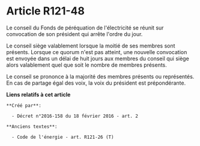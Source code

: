 # Article R121-48

Le conseil du Fonds de péréquation de l'électricité se réunit sur convocation de son président qui arrête l'ordre du jour.

Le conseil siège valablement lorsque la moitié de ses membres sont présents. Lorsque ce quorum n'est pas atteint, une
nouvelle convocation est envoyée dans un délai de huit jours aux membres du conseil qui siège alors valablement quel que soit
le nombre de membres présents.

Le conseil se prononce à la majorité des membres présents ou représentés. En cas de partage égal des voix, la voix du
président est prépondérante.

**Liens relatifs à cet article**

	**Créé par**:

	  - Décret n°2016-158 du 18 février 2016 - art. 2

	**Anciens textes**:

	  - Code de l'énergie - art. R121-26 (T)
